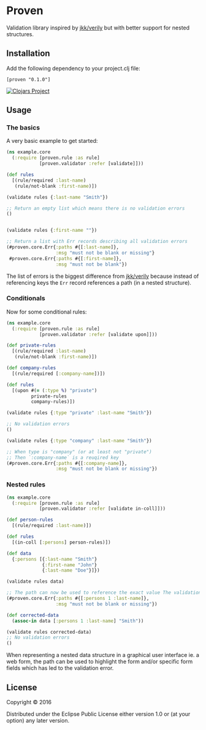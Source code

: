 # Proven

Validation library inspired by [jkk/verily][verily] but with better support for
nested structures.


## Installation

Add the following dependency to your project.clj file:

    [proven "0.1.0"]

[![Clojars Project](https://img.shields.io/clojars/v/proven.svg)](https://clojars.org/proven)


## Usage

### The basics

A very basic example to get started:

```clj
(ns example.core
  (:require [proven.rule :as rule]
            [proven.validator :refer [validate]]))

(def rules
  [(rule/required :last-name)
   (rule/not-blank :first-name)])

(validate rules {:last-name "Smith"})

;; Return an empty list which means there is no validation errors
()


(validate rules {:first-name ""})

;; Return a list with Err records describing all validation errors
(#proven.core.Err{:paths #{[:last-name]},
                  :msg "must not be blank or missing"}
 #proven.core.Err{:paths #{[:first-name]},
                  :msg "must not be blank"})
```

The list of errors is the biggest difference from [jkk/verily][verily] because
instead of referencing keys the `Err` record references a path (in a nested
structure).


### Conditionals

Now for some conditional rules:

```clj
(ns example.core
  (:require [proven.rule :as rule]
            [proven.validator :refer [validate upon]]))

(def private-rules
  [(rule/required :last-name)
   (rule/not-blank :first-name)])

(def company-rules
  [(rule/required [:company-name])])

(def rules
  [(upon #(= (:type %) "private")
         private-rules
         company-rules)])

(validate rules {:type "private" :last-name "Smith"})

;; No validation errors
()

(validate rules {:type "company" :last-name "Smith"})

;; When type is "company" (or at least not "private")
;; Then `:company-name` is a reuqired key
(#proven.core.Err{:paths #{[:company-name]},
                  :msg "must not be blank or missing"})
```


### Nested rules

```clj
(ns example.core
  (:require [proven.rule :as rule]
            [proven.validator :refer [validate in-coll]]))

(def person-rules
  [(rule/required :last-name)])

(def rules
  [(in-coll [:persons] person-rules)])

(def data
  {:persons [{:last-name "Smith"}
             {:first-name "John"}
             {:last-name "Doe"}]})

(validate rules data)

;; The path can now be used to reference the exact value The validation path now points exactly
(#proven.core.Err{:paths #{[:persons 1 :last-name]},
                  :msg "must not be blank or missing"})

(def corrected-data
  (assoc-in data [:persons 1 :last-name] "Smith"))

(validate rules corrected-data)
;; No validation errors
()
```

When representing a nested data structure in a graphical user interface
ie. a web form, the path can be used to highlight the form and/or specific form
fields which has led to the validation error.


## License

Copyright © 2016

Distributed under the Eclipse Public License either version 1.0 or (at
your option) any later version.


[verily]:https://github.com/jkk/verily